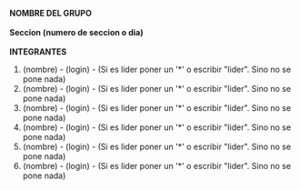 <b>NOMBRE DEL GRUPO</b>
<br><br>
<b>Seccion (numero de seccion o dia) </b> 
<br><br>
<b>INTEGRANTES</b>
<br>

1. (nombre) - (login) - (Si es lider poner un '*' o escribir "lider". Sino no se pone nada) <br>
2. (nombre) - (login) - (Si es lider poner un '*' o escribir "lider". Sino no se pone nada) <br>
3. (nombre) - (login) - (Si es lider poner un '*' o escribir "lider". Sino no se pone nada) <br>
4. (nombre) - (login) - (Si es lider poner un '*' o escribir "lider". Sino no se pone nada) <br>
5. (nombre) - (login) - (Si es lider poner un '*' o escribir "lider". Sino no se pone nada) <br>
6. (nombre) - (login) - (Si es lider poner un '*' o escribir "lider". Sino no se pone nada) <br>
